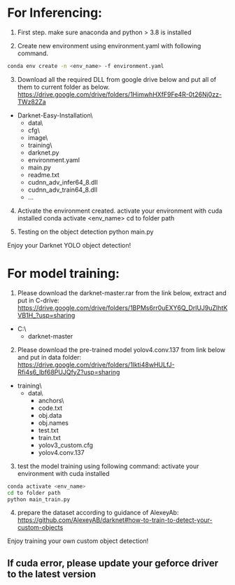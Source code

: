# For Inferencing:

1. First step.
make sure anaconda and python > 3.8 is installed

2. Create new environment using environment.yaml with following command.
````bash
conda env create -n <env_name> -f environment.yaml
````

3. Download all the required DLL from google drive below and put all of them to current folder as below.
https://drive.google.com/drive/folders/1HimwhHXfF9Fe4R-0t26Nj0zz-TWz82Za
- Darknet-Easy-Installation\
  - data\
  - cfg\
  - image\
  - training\
  - darknet.py
  - environment.yaml
  - main.py
  - readme.txt
  - cudnn_adv_infer64_8.dll
  - cudnn_adv_train64_8.dll
  - ...

4. Activate the environment created.
activate your environment with cuda installed
conda activate <env_name>
cd to folder path

5. Testing on the object detection
python main.py

Enjoy your Darknet YOLO object detection!

# For model training:
1. Please download the darknet-master.rar from the link below, extract and put in C-drive:
https://drive.google.com/drive/folders/1BPMs6rr0uEXY6Q_DrlUJ9uZIhtKVB1H_?usp=sharing

- C:\\
  - darknet-master
  
2. Please download the pre-trained model yolov4.conv.137 from link below and put in data folder:
https://drive.google.com/drive/folders/1Ikti48wHULfJ-Rfi4s6_Ibf68PUJQfyZ?usp=sharing

- training\
  - data\
    - anchors\
    - code.txt
    - obj.data
    - obj.names
    - test.txt
    - train.txt
    - yolov3_custom.cfg
    - yolov4.conv.137

3. test the model training using following command:
activate your environment with cuda installed
````bash
conda activate <env_name>
cd to folder path
python main_train.py
````

4. prepare the dataset according to guidance of AlexeyAb:
https://github.com/AlexeyAB/darknet#how-to-train-to-detect-your-custom-objects

Enjoy training your own custom object detection!

## If cuda error, please update your geforce driver to the latest version
